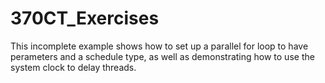 # 370CT_Exercises
This incomplete example shows how to set up a parallel for loop to have
perameters and a schedule type, as well as demonstrating how to use the system clock to delay threads.

